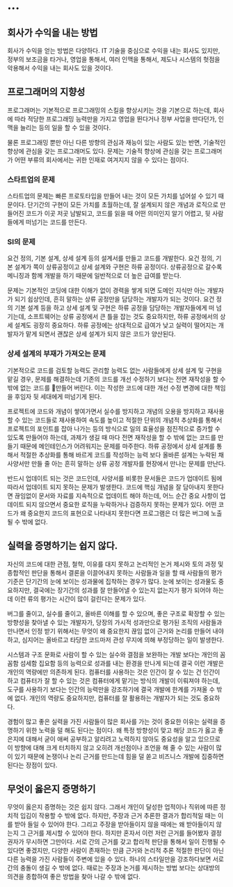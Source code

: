 # ...

## 회사가 수익을 내는 방법

회사가 수익을 얻는 방법은 다양하다. IT 기술을 중심으로 수익을 내는 회사도 있지만, 정부의 보조금을 타거나, 영업을 통해서, 여러 인맥을 통해서, 제도나 시스템의 헛점을 악용해서 수익을 내는 회사도 있을 것이다.

## 프로그래머의 지향성

프로그래머는 기본적으로 프로그래밍의 스킬을 향상시키는 것을 기본으로 하는데, 회사에 따라 적당한 프로그래밍 능력만을 가지고 영업을 뛴다거나 정부 사업을 딴다던가, 인맥을 늘리는 등의 일을 할 수 있을 것이다.

물론 프로그래밍 뿐만 아닌 다른 방향의 관심과 재능이 있는 사람도 있는 반면, 기술적인 향상에 관심을 갖는 프로그래머도 있다. 문제는 기술적 향상에 관심을 갖는 프로그래머가 어떤 부류의 회사에서는 귀한 인재로 여겨지지 않을 수 있다는 점이다.

### 스타트업의 문제

스타트업의 문제는 빠른 프로토타입을 만들어 내는 것이 모든 가치를 넘어설 수 있기 때문이다. 단기간의 구현이 모든 가치를 초월하는데, 잘 설계되지 않은 개념과 로직으로 만들어진 코드가 이곳 저곳 남발되고, 코드를 읽을 때 어떤 의미인지 알기 어렵고, 뒷 사람들에게 떠넘기는 코드를 만든다.

### SI의 문제

요건 정의, 기본 설계, 상세 설계 등의 설계서를 만들고 코드를 개발한다. 요건 정의, 기본 설계가 쪽이 상류공정이고 상세 설계와 구현은 하류 공정이다. 상류공정으로 갈수록 메니징과 함께 개발을 하기 때문에 일반적으로 더 높은 급여를 받는다.

문제는 기본적인 코딩에 대한 이해가 없이 경력을 쌓게 되면 도메인 지식만 아는 개발자가 되기 쉽상인데, 흔히 말하는 상류 공정만을 담당하는 개발자가 되는 것이다. 요건 정의 기본 설계 등을 하고 상세 설계 및 구현은 하류 공정을 담당하는 개발자들에게 떠 넘기는데, 소프트웨어는 상류 공정에서 큰 틀을 잡는 것도 중요하지만, 하류 공정에서의 상세 설계도 굉장히 중요하다. 하류 공정에는 상대적으로 급여가 낮고 실력이 떨어지는 개발자가 맡게 되면서 괜찮은 상세 설계가 되지 않은 코드가 양산된다.

### 상세 설계의 부재가 가져오는 문제

기본적으로 코드를 검토할 능력도 관리할 능력도 없는 사람들에게 상세 설계 및 구현을 맡길 경우, 문제를 해결하는데 기존의 코드를 개선 수정하기 보다는 전면 재작성을 할 수 밖에 없는 코드를 만들어 버린다. 이는 작성한 코드에 대한 개선 수정 변경에 대한 책임을 후임자 뒷 세대에게 떠넘기게 된다.

프로젝트에 코드와 개념이 쌓여가면서 실수를 방지하고 개념의 오용을 방지하고 재사용할 수 있는 코드들로 재사용하여 속도를 높이고 적절한 단위의 개념적 추상화를 통해서 프로젝트의 포인트를 잡아 나가는 등의 방식으로 일의 효율성을 점진적으로 증가할 수 있도록 만들어야 하는데, 과제가 생길 때 마다 전면 재작성을 할 수 밖에 없는 코드를 만들기 때문에 메인테인스가 어려워지는 문제를 마주한다. 하류 공정에서 상세 설계를 통해서 적절한 추상화를 통해 바르게 코드를 작성하는 능력 보다 올바른 설계는 누락된 채 사양서만 만들 줄 아는 흔히 말하는 상류 공정 개발자를 현장에서 만나는 문제를 만난다.

반드시 업데이트 되는 것은 코드인데, 사양서를 비롯한 문서들은 코드가 업데이트 됨에 따라서 업데이트 되지 못하는 문제가 발생한다. 코드에 핵심 개념을 잘 담아내지 못한다면 끊임없이 문서와 자료를 지속적으로 업데이트 해야 하는데, 어느 순간 중요 사항이 업데이트 되지 않으면서 중요한 로직을 누락하거나 검증하지 못하는 문제가 있다. 어떤 코드가 왜 중요한지 코드의 표현으로 나타내지 못한다면 프로그램은 더 많은 버그에 노출될 수 밖에 없다.

## 실력을 증명하기는 쉽지 않다.

자신의 코드에 대한 관점, 철학, 이유를 대지 못하고 논리적인 논거 제시와 토의 과정 및 종합적인 판단을 통해서 결론을 이끌어내지 못하는 사람들과 일을 할 때 사람들의 평가 기준은 단기간의 눈에 보이는 성과물에 집착하는 경우가 많다. 눈에 보이는 성과물도 중요하지만, 결국에는 장기간의 성과를 잘 만들어낼 수 있는지 없는지가 평가 되어야 하는데 이런 류의 평가는 시간이 많이 걸린다는 문제가 있다.

버그를 줄이고, 실수를 줄이고, 올바른 이해를 할 수 있으며, 좋은 구조로 확장할 수 있는 방향성을 찾아낼 수 있는 개발자가, 당장의 가시적 성과만으로 평가된 조직의 사람들과 만나면서 인정 받기 위해서는 무엇이 왜 중요한지 끊임 없이 근거와 논리를 만들어 내야 하고, 심지어는 올바르고 타당한 코드마저 관성 무지에 의해 부정당하는 일이 발생한다.

시스템과 구조 문화로 사람이 할 수 있는 실수와 결점을 보완하는 개발 보다는 개인의 꼼꼼함 섬세함 집요함 등의 능력으로 성과를 내는 환경을 만나게 되는데 결국 이런 개발은 개인의 역량에만 의존하게 된다. 컴퓨터를 사용하는 것은 인간이 잘 수 있는 건 인간이 하고 컴퓨터가 잘 할 수 있는 것은 컴퓨터에게 맡기는 방식의 개발이 이뤄져야 하는데, 도구를 사용하기 보다는 인간의 능력만을 강조하기에 결국 개발에 한계를 가져올 수 밖에 없다. 개인의 역량도 중요하지만, 컴퓨터를 잘 활용하는 개발자가 되는 것도 중요하다.

경험이 많고 좋은 실력을 가진 사람들이 많은 회사를 가는 것이 중요한 이유는 실력을 증명하기 위한 노력을 덜 해도 된다는 점이다. 왜 특정 방향성이 맞고 해당 코드가 옳고 좋은지에 대해서 굳이 애써 공부하고 알리려고 노력하지 않아도 중요성을 알고 있으므로 이 방향에 대해 크게 터치하지 않고 오히려 개선점이나 조언을 해 줄 수 있는 사람이 많이 있기 때문에 논쟁이나 논리 근거를 만드는데 힘을 덜 쏟고 비즈니스 개발에 집중하면 된다는 장점이 있다.

## 무엇이 옳은지 증명하기

무엇이 옳은지 증명하는 것은 쉽지 않다. 그래서 개인이 달성한 업적이나 직위에 따른 정치적 입김이 작용할 수 밖에 없다. 하지만, 주장과 근거 추론한 결과가 합리적일 때는 이를 받아 들일 수 있어야 한다. 그리고 주장을 받아들이지 않을 때에는 왜 받아들이지 않는지 그 근거를 제시할 수 있어야 한다. 하지만 혼자서 이런 저런 근거를 들어봤자 결정권자가 무시하면 그만이다. 서로 간의 근거를 갖고 합리적 판단을 통해서 일이 진행될 수 있다면 좋겠지만, 다양한 사람이 존재하는 만큼 근거와 논리적 추론 적절한 판단이 아닌 다른 능력을 가진 사람들이 주변에 있을 수 있다. 하나의 스타일만을 강조하다보면 서로 간의 충돌이 생길 수 밖에 없다. 때로는 주장과 논거를 제시하는 방법 보다는 상대방의 의견을 종합하여 좋은 방법을 찾아 나갈 수 밖에 없다.
